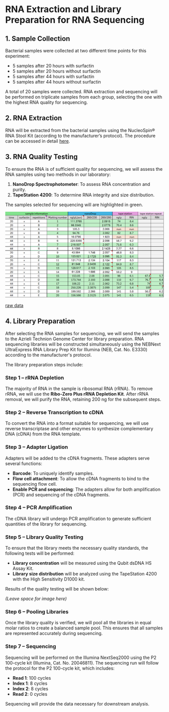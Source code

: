 # RNA Extraction and Library Preparation for RNA Sequencing

## 1. Sample Collection
Bacterial samples were collected at two different time points for this experiment:
- 5 samples after 20 hours with surfactin
- 5 samples after 20 hours without surfactin
- 5 samples after 44 hours with surfactin
- 5 samples after 44 hours without surfactin

A total of 20 samples were collected. RNA extraction and sequencing will be performed on triplicate samples from each group, selecting the one with the highest RNA quality for sequencing.

## 2. RNA Extraction
RNA will be extracted from the bacterial samples using the NucleoSpin® RNA Stool Kit (according to the manufacturer’s protocol). The procedure can be accessed in detail [here](../_posts/2024-07-24-RNA%20Extraction%20Protocol.md).

## 3. RNA Quality Testing
To ensure the RNA is of sufficient quality for sequencing, we will assess the RNA samples using two methods in our laboratory:
1. **NanoDrop Spectrophotometer**: To assess RNA concentration and purity.
2. **TapeStation 4200**: To determine RNA integrity and size distribution.

The samples selected for sequencing will are highlighted in green.

![image1](../images/rna%20extract/lab%20QC.png)

[raw data](../exel%20files/)

## 4. Library Preparation
After selecting the RNA samples for sequencing, we will send the samples to the Azrieli Technion Genome Center for library preparation. RNA sequencing libraries will be constructed simultaneously using the NEBNext UltraExpress RNA Library Prep Kit for Illumina (NEB, Cat. No. E3330) according to the manufacturer's protocol.

The library preparation steps include:

### Step 1 – rRNA Depletion
The majority of RNA in the sample is ribosomal RNA (rRNA). To remove rRNA, we will use the **Ribo-Zero Plus rRNA Depletion Kit**. After rRNA removal, we will purify the RNA, retaining 200 ng for the subsequent steps.

### Step 2 – Reverse Transcription to cDNA
To convert the RNA into a format suitable for sequencing, we will use reverse transcriptase and other enzymes to synthesize complementary DNA (cDNA) from the RNA template.

### Step 3 – Adapter Ligation
Adapters will be added to the cDNA fragments. These adapters serve several functions:
- **Barcode**: To uniquely identify samples.
- **Flow cell attachment**: To allow the cDNA fragments to bind to the sequencing flow cell.
- **Enable PCR and sequencing**: The adapters allow for both amplification (PCR) and sequencing of the cDNA fragments.

### Step 4 – PCR Amplification
The cDNA library will undergo PCR amplification to generate sufficient quantities of the library for sequencing.

### Step 5 – Library Quality Testing
To ensure that the library meets the necessary quality standards, the following tests will be performed:
- **Library concentration** will be measured using the Qubit dsDNA HS Assay Kit.
- **Library size distribution** will be analyzed using the TapeStation 4200 with the High Sensitivity D1000 kit.

Results of the quality testing will be shown below:

*(Leave space for image here)*

### Step 6 – Pooling Libraries
Once the library quality is verified, we will pool all the libraries in equal molar ratios to create a balanced sample pool. This ensures that all samples are represented accurately during sequencing.

### Step 7 – Sequencing
Sequencing will be performed on the Illumina NextSeq2000 using the P2 100-cycle kit (Illumina, Cat. No. 20046811). The sequencing run will follow the protocol for the P2 100-cycle kit, which includes:
- **Read 1**: 100 cycles
- **Index 1**: 8 cycles
- **Index 2**: 8 cycles
- **Read 2**: 0 cycles

Sequencing will provide the data necessary for downstream analysis.
